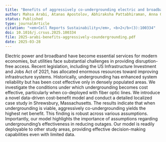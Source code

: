 ```yaml
---
title: "Benefits of aggressively co-undergrounding electric and broadband lines outweigh costs"
author: Mahsa Arabi, Atanas Apostolov, Abhiraksha Pattabhiraman, Anna Goldstein, Michael Bloomberg, Jay Taneja, Erin Baker, Jimi Oke
status: Published
type: journalArticle
citation: "<em>Cell Reports Sustainability</em>, <b>2</b>(3):100334"
doi: 10.1016/j.crsus.2025.100334
file: 2025-arabi-benefits-aggressively-coundergrounding.pdf
date: 2025-03-28
---
```



Electric power and broadband have become essential services for modern economies, but utilities face substantial challenges in providing disruption-free access. Recent legislation, including the US Infrastructure Investment and Jobs Act of 2021, has allocated enormous resources toward improving infrastructure systems. Historically, undergrounding has enhanced system reliability but has been cost effective only in densely populated areas. We investigate the conditions under which undergrounding becomes cost effective, particularly when co-deployed with fiber optic lines. We introduce a novel data-driven cost-benefit model and conduct a detailed localized case study in Shrewsbury, Massachusetts. The results indicate that when undergrounding is viable, aggressively co-undergrounding yields the highest net benefit. This finding is robust across various assumptions. Importantly, our model highlights the importance of assumptions regarding undergrounding’s effectiveness in reducing outages. Our model is readily deployable to other study areas, providing effective decision-making capabilities even with limited data.
